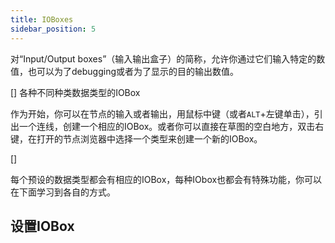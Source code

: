 ```yaml
---
title: IOBoxes
sidebar_position: 5
---
```


对“Input/Output boxes”（输入输出盒子）的简称，允许你通过它们输入特定的数值，也可以为了debugging或者为了显示的目的输出数值。

[]
各种不同种类数据类型的IOBox

作为开始，你可以在节点的输入或者输出，用鼠标中键（或者`ALT`+左键单击），引出一个连线，创建一个相应的IOBox。或者你可以直接在草图的空白地方，双击右键，在打开的节点浏览器中选择一个类型来创建一个新的IOBox。

[]

每个预设的数据类型都会有相应的IOBox，每种IObox也都会有特殊功能，你可以在下面学习到各自的方式。

## 设置IOBox
